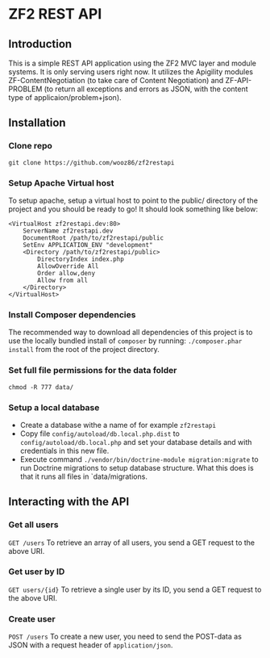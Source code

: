 ZF2 REST API
=======================

Introduction
------------
This is a simple REST API application using the ZF2 MVC layer and module
systems. It is only serving users right now. It utilizes the Apigility modules
ZF-ContentNegotiation (to take care of Content Negotiation) and ZF-API-PROBLEM (to return
all exceptions and errors as JSON, with the content type of applicaion/problem+json).

Installation
------------

### Clone repo

`git clone https://github.com/wooz86/zf2restapi`

### Setup Apache Virtual host

To setup apache, setup a virtual host to point to the public/ directory of the
project and you should be ready to go! It should look something like below:

```
<VirtualHost zf2restapi.dev:80>
    ServerName zf2restapi.dev
    DocumentRoot /path/to/zf2restapi/public
    SetEnv APPLICATION_ENV "development"
    <Directory /path/to/zf2restapi/public>
        DirectoryIndex index.php
        AllowOverride All
        Order allow,deny
        Allow from all
    </Directory>
</VirtualHost>
```

### Install Composer dependencies

The recommended way to download all dependencies of this project is to use the 
locally bundled install of `composer` by running:
`./composer.phar install`
from the root of the project directory.

### Set full file permissions for the data folder
`chmod -R 777 data/`

### Setup a local database
* Create a database withe a name of for example `zf2restapi`
* Copy file `config/autoload/db.local.php.dist` to `config/autoload/db.local.php` and set your database details and with credentials in this new file.
* Execute command `./vendor/bin/doctrine-module migration:migrate` to run Doctrine migrations to setup database structure. What this does is that it runs all files in `data/migrations.


Interacting with the API
------------------------

### Get all users
```GET /users```
To retrieve an array of all users, you send a GET request
to the above URI.

### Get user by ID
```GET users/{id}```
To retrieve a single user by its ID, you send a GET request
to the above URI.

### Create user
```POST /users```
To create a new user, you need to send the POST-data
as JSON with a request header of `application/json`.

